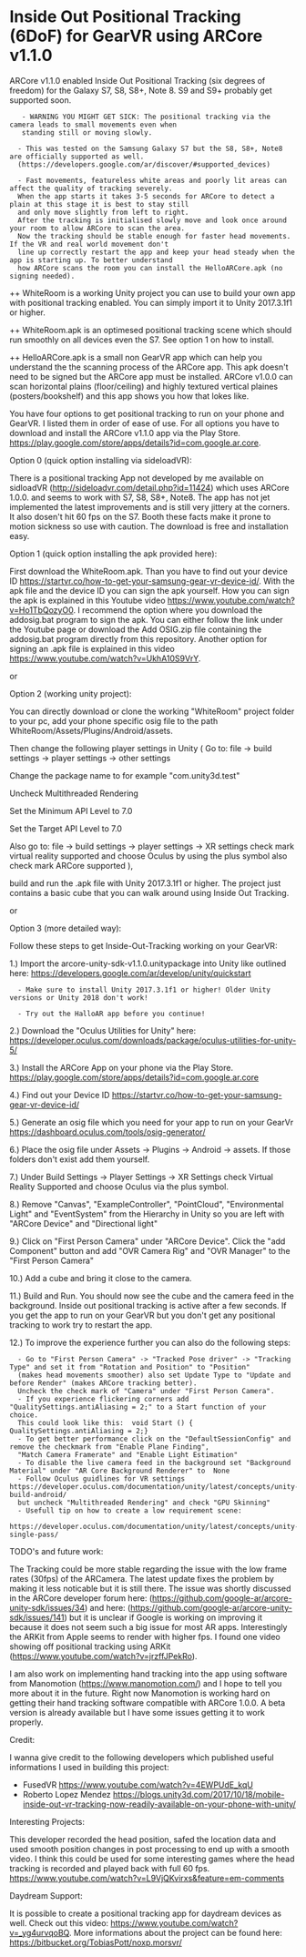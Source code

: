 # Inside Out Positional Tracking (6DoF) for GearVR using ARCore v1.1.0
ARCore v1.1.0 enabled Inside Out Positional Tracking (six degrees of freedom) for the Galaxy S7, S8, S8+, Note 8. S9 and S9+ probably get supported soon.
      
       - WARNING YOU MIGHT GET SICK: The positional tracking via the camera leads to small movements even when 
       standing still or moving slowly. 
      
      - This was tested on the Samsung Galaxy S7 but the S8, S8+, Note8 are officially supported as well.   
      (https://developers.google.com/ar/discover/#supported_devices)
      
      - Fast movements, featureless white areas and poorly lit areas can affect the quality of tracking severely. 
      When the app starts it takes 3-5 seconds for ARCore to detect a plain at this stage it is best to stay still 
      and only move slightly from left to right. 
      After the tracking is initialised slowly move and look once around your room to allow ARCore to scan the area. 
      Now the tracking should be stable enough for faster head movements. If the VR and real world movement don't
      line up correctly restart the app and keep your head steady when the app is starting up. To better understand 
      how ARCore scans the room you can install the HelloARCore.apk (no signing needed).
         

++ WhiteRoom is a working Unity project you can use to build your own app with positional tracking enabled. You can simply import it to Unity 2017.3.1f1 or higher.

++ WhiteRoom.apk is an optimesed positional tracking scene which should run smoothly on all devices even the S7. See option 1 on how to install.

++ HelloARCore.apk is a small non GearVR app which can help you understand the the scanning process of the ARCore app. This apk doesn't need to be signed but the ARCore app must be installed. ARCore v1.0.0 can scan horizontal plains (floor/ceiling) and highly textured vertical plaines (posters/bookshelf) and this app shows you how that lokes like.


You have four options to get positional tracking to run on your phone and GearVR. I listed them in order of ease of use. For all options you have to download and install the ARCore v1.1.0 app via the Play Store. https://play.google.com/store/apps/details?id=com.google.ar.core.   

Option 0 (quick option installing via sideloadVR):

There is a positional tracking App not developed by me available on sidloadVR (http://sideloadvr.com/detail.php?id=11424) which uses ARCore 1.0.0. and seems to work with S7, S8, S8+, Note8. The app has not jet implemented the latest improvements and is still very jittery at the corners. It also dosen't hit 60 fps on the S7. Booth these facts make it prone to motion sickness so use with caution. The download is free and installation easy. 

Option 1 (quick option installing the apk provided here):

First download the WhiteRoom.apk. Than you have to find out your device ID https://startvr.co/how-to-get-your-samsung-gear-vr-device-id/. With the apk file and the device ID you can sign the apk yourself. How you can sign the apk is explained in this Youtube video https://www.youtube.com/watch?v=Ho1TbQozyO0. I recommend the option where you download the addosig.bat program to sign the apk. You can either follow the link under the Youtube page or download the Add OSIG.zip file containing the addosig.bat program directly from this repository. Another option for signing an .apk file is explained in this video https://www.youtube.com/watch?v=UkhA10S9VrY.

or

Option 2 (working unity project):

You can directly download or clone the working "WhiteRoom" project folder to your pc, add your phone specific osig file to the path WhiteRoom/Assets/Plugins/Android/assets.

Then change the following player settings in Unity 
(
Go to: file -> build settings -> player settings -> other settings

Change the package name to for example "com.unity3d.test"

Uncheck Multithreaded Rendering

Set the Minimum API Level to 7.0 

Set the Target API Level to 7.0

Also go to: file -> build settings -> player settings -> XR settings
check mark virtual reality supported and choose Oculus by using the plus symbol also check mark ARCore supported
), 

build and run the .apk file with Unity 2017.3.1f1 or higher. The project just contains a basic cube that you can walk around using Inside Out Tracking.

or

Option 3 (more detailed way):

Follow these steps to get Inside-Out-Tracking working on your GearVR:


1.) Import the arcore-unity-sdk-v1.1.0.unitypackage into Unity like outlined here: https://developers.google.com/ar/develop/unity/quickstart
      
      - Make sure to install Unity 2017.3.1f1 or higher! Older Unity versions or Unity 2018 don't work!
      
      - Try out the HalloAR app before you continue!
      
2.) Download the "Oculus Utilities for Unity" here: https://developer.oculus.com/downloads/package/oculus-utilities-for-unity-5/

3.) Install the ARCore App on your phone via the Play Store. https://play.google.com/store/apps/details?id=com.google.ar.core

4.) Find out your Device ID https://startvr.co/how-to-get-your-samsung-gear-vr-device-id/

5.) Generate an osig file which you need for your app to run on your GearVr https://dashboard.oculus.com/tools/osig-generator/

6.) Place the osig file under Assets -> Plugins -> Android -> assets. If those folders don't exist add them yourself.  

7.) Under Build Settings -> Player Settings -> XR Settings check Virtual Reality Supported and choose Oculus via the plus symbol.

8.) Remove "Canvas", "ExampleController", "PointCloud", "Environmental Light" and "EventSystem" from the Hierarchy in Unity so you are left with "ARCore Device" and "Directional light"

9.) Click on "First Person Camera" under "ARCore Device". Click the "add Component" button and add "OVR Camera Rig" and "OVR Manager" to the "First Person Camera"

10.) Add a cube and bring it close to the camera. 

11.) Build and Run. You should now see the cube and the camera feed in the background. Inside out positional tracking is active after a few seconds. If you get the app to run on your GearVR but you don't get any positional tracking to work try to restart the app.

12.) To improve the experience further you can also do the following steps:
      
      - Go to "First Person Camera" -> "Tracked Pose driver" -> "Tracking Type" and set it from "Rotation and Position" to "Position"
      (makes head movements smoother) also set Update Type to "Update and before Render" (makes ARCore tracking better).
      Uncheck the check mark of "Camera" under "First Person Camera". 
      - If you experience flickering corners add "QualitySettings.antiAliasing = 2;" to a Start function of your choice.
      This could look like this:  void Start () { QualitySettings.antiAliasing = 2;}
      - To get better performance click on the "DefaultSessionConfig" and remove the checkmark from "Enable Plane Finding",
      "Match Camera Framerate" and "Enable Light Estimation" 
      - To disable the live camera feed in the background set "Background Material" under "AR Core Background Renderer" to  None
      - Follow Oculus guidlines for VR settings https://developer.oculus.com/documentation/unity/latest/concepts/unity-build-android/ 
      but uncheck "Multithreaded Rendering" and check "GPU Skinning"
      - Usefull tip on how to create a low requirement scene: 
      https://developer.oculus.com/documentation/unity/latest/concepts/unity-single-pass/
 

TODO's and future work:

The Tracking could be more stable regarding the issue with the low frame rates (30fps) of the ARCamera. The latest update fixes the problem by making it less noticable but it is still there. The issue was shortly discussed in the ARCore developer forum here: (https://github.com/google-ar/arcore-unity-sdk/issues/34) and here: (https://github.com/google-ar/arcore-unity-sdk/issues/141) but it is unclear if Google is working on improving it because it does not seem such a big issue for most AR apps. Interestingly the ARKit from Apple seems to render with higher fps. I found one video showing off positional tracking using ARKit (https://www.youtube.com/watch?v=jrzffJPekRo).  

I am also work on implementing hand tracking into the app using software from Manomotion (https://www.manomotion.com/) and I hope to tell you more about it in the future. Right now Manomotion is working hard on getting their hand tracking software compatible with ARCore 1.0.0. A beta version is already available but I have some issues getting it to work properly.


Credit:

I wanna give credit to the following developers which published useful informations I used in building this project:
+ FusedVR https://www.youtube.com/watch?v=4EWPUdE_kqU
+ Roberto Lopez Mendez https://blogs.unity3d.com/2017/10/18/mobile-inside-out-vr-tracking-now-readily-available-on-your-phone-with-unity/


Interesting Projects:

This developer recorded the head position, safed the location data and used smooth position changes in post processing to end up with a smooth video. I think this could be used for some interesting games where the head tracking is recorded and played back with full 60 fps.
https://www.youtube.com/watch?v=L9VjQKvirxs&feature=em-comments

Daydream Support:

It is possible to create a positional tracking app for daydream devices as well. Check out this video: https://www.youtube.com/watch?v=_yg4urvqoBQ. More informations about the project can be found here: https://bitbucket.org/TobiasPott/noxp.morsvr/





